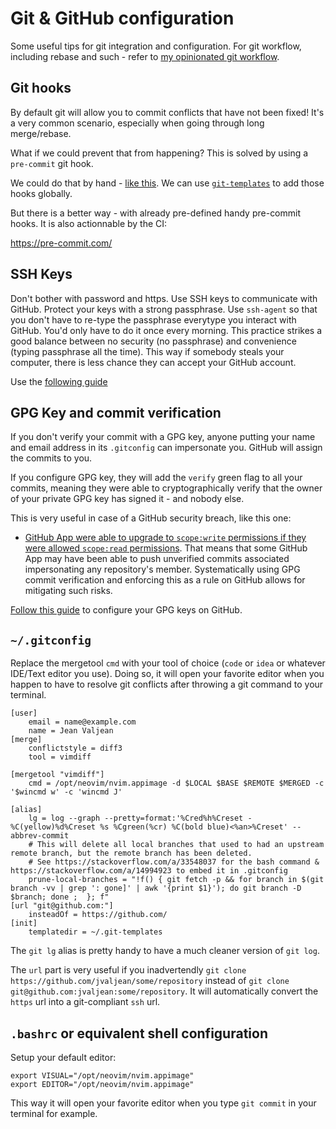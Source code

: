 # Git & GitHub configuration

Some useful tips for git integration and configuration.
For git workflow, including rebase and such - refer to [my opinionated git workflow](https://github.com/nicobao/personal-notebook/blob/main/003_opinionated_git_workflow.md).

## Git hooks

By default git will allow you to commit conflicts that have not been fixed!
It's a very common scenario, especially when going through long merge/rebase.

What if we could prevent that from happening? This is solved by using a `pre-commit` git hook.

We could do that by hand - [like this](https://gist.github.com/maxmarkus/8a81edd58dd65a45731f).
We can use [`git-templates`](https://coderwall.com/p/jp7d5q/create-a-global-git-commit-hook) to add those hooks globally.

But there is a better way - with already pre-defined handy pre-commit hooks.
It is also actionnable by the CI:

https://pre-commit.com/


## SSH Keys

Don't bother with password and https. Use SSH keys to communicate with GitHub. Protect your keys with a strong passphrase. Use `ssh-agent` so that you don't have to re-type the passphrase everytype you interact with GitHub. You'd only have to do it once every morning. This practice strikes a good balance between no security (no passphrase) and convenience (typing passphrase all the time). This way if somebody steals your computer, there is less chance they can accept your GitHub account.

Use the [following guide](https://docs.github.com/en/authentication/connecting-to-github-with-ssh/generating-a-new-ssh-key-and-adding-it-to-the-ssh-agent)

## GPG Key and commit verification

If you don't verify your commit with a GPG key, anyone putting your name and email address in its `.gitconfig` can impersonate you. GitHub will assign the commits to you.

If you configure GPG key, they will add the `verify` green flag to all your commits, meaning they were able to cryptographically verify that the owner of your private GPG key has signed it - and nobody else.

This is very useful in case of a GitHub security breach, like this one: 
- [GitHub App were able to upgrade to `scope:write` permissions if they were allowed `scope:read` permissions](https://news.ycombinator.com/item?id=31769520). That means that some GitHub App may have been able to push unverified commits associated impersonating any repository's member. Systematically using GPG commit verification and enforcing this as a rule on GitHub allows for mitigating such risks.

[Follow this guide](https://docs.github.com/en/authentication/managing-commit-signature-verification) to configure your GPG keys on GitHub.

## `~/.gitconfig`

Replace the mergetool `cmd` with your tool of choice (`code` or `idea` or whatever IDE/Text editor you use).
Doing so, it will open your favorite editor when you happen to have to resolve git conflicts after throwing a git command to your terminal.
```
[user]
	email = name@example.com
	name = Jean Valjean
[merge]
	conflictstyle = diff3
	tool = vimdiff

[mergetool "vimdiff"]
	cmd = /opt/neovim/nvim.appimage -d $LOCAL $BASE $REMOTE $MERGED -c '$wincmd w' -c 'wincmd J'

[alias]
	lg = log --graph --pretty=format:'%Cred%h%Creset -%C(yellow)%d%Creset %s %Cgreen(%cr) %C(bold blue)<%an>%Creset' --abbrev-commit
    # This will delete all local branches that used to had an upstream remote branch, but the remote branch has been deleted.
	# See https://stackoverflow.com/a/33548037 for the bash command & https://stackoverflow.com/a/14994923 to embed it in .gitconfig 
    prune-local-branches = "!f() { git fetch -p && for branch in $(git branch -vv | grep ': gone]' | awk '{print $1}'); do git branch -D $branch; done ;  }; f"
[url "git@github.com:"]
	insteadOf = https://github.com/
[init]
	templatedir = ~/.git-templates
```

The `git lg` alias is pretty handy to have a much cleaner version of `git log`.

The `url` part is very useful if you inadvertendly `git clone https://github.com/jvaljean/some/repository` instead of `git clone git@github.com:jvaljean:some/repository`. It will automatically convert the `https` url into a git-compliant `ssh` url.

## `.bashrc` or equivalent shell configuration

Setup your default editor:
```
export VISUAL="/opt/neovim/nvim.appimage"
export EDITOR="/opt/neovim/nvim.appimage"
```
This way it will open your favorite editor when you type `git commit` in your terminal for example.
